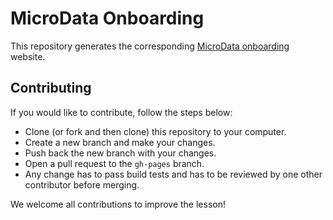 # MicroData Onboarding

This repository generates the corresponding [MicroData onboarding](https://ceumicrodata.github.io/onboarding) website. 

## Contributing

If you would like to contribute, follow the steps below:
* Clone (or fork and then clone) this repository to your computer.
* Create a new branch and make your changes.
* Push back the new branch with your changes.
* Open a pull request to the `gh-pages` branch.
* Any change has to pass build tests and has to be reviewed by one other contributor before merging.

We welcome all contributions to improve the lesson!
